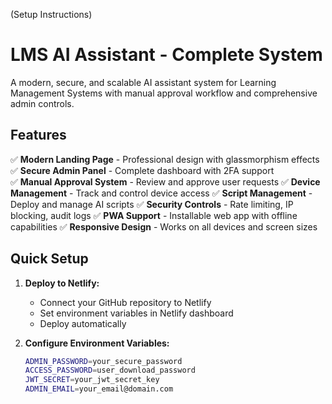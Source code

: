 (Setup Instructions)

# LMS AI Assistant - Complete System

A modern, secure, and scalable AI assistant system for Learning Management Systems with manual approval workflow and comprehensive admin controls.

## Features

✅ **Modern Landing Page** - Professional design with glassmorphism effects
✅ **Secure Admin Panel** - Complete dashboard with 2FA support  
✅ **Manual Approval System** - Review and approve user requests
✅ **Device Management** - Track and control device access
✅ **Script Management** - Deploy and manage AI scripts
✅ **Security Controls** - Rate limiting, IP blocking, audit logs
✅ **PWA Support** - Installable web app with offline capabilities
✅ **Responsive Design** - Works on all devices and screen sizes

## Quick Setup

1. **Deploy to Netlify:**
   - Connect your GitHub repository to Netlify
   - Set environment variables in Netlify dashboard
   - Deploy automatically

2. **Configure Environment Variables:**
   ```bash
   ADMIN_PASSWORD=your_secure_password
   ACCESS_PASSWORD=user_download_password
   JWT_SECRET=your_jwt_secret_key
   ADMIN_EMAIL=your_email@domain.com
